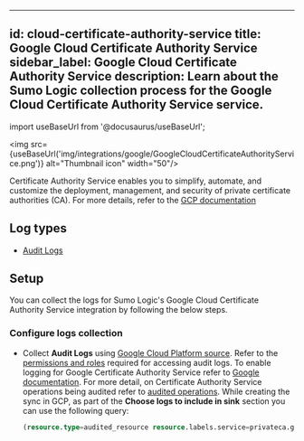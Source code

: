 
---
id: cloud-certificate-authority-service
title: Google Cloud Certificate Authority Service
sidebar_label: Google Cloud Certificate Authority Service
description: Learn about the Sumo Logic collection process for the Google Cloud Certificate Authority Service service.
---

import useBaseUrl from '@docusaurus/useBaseUrl';

<img src={useBaseUrl('img/integrations/google/GoogleCloudCertificateAuthorityService.png')} alt="Thumbnail icon" width="50"/>


Certificate Authority Service enables you to simplify, automate, and customize the deployment, management, and security of private certificate authorities (CA). For more details, refer to the [GCP documentation](https://cloud.google.com/certificate-authority-service/docs/all-quickstarts)

## Log types

* [Audit Logs](https://docs.aws.amazon.com/appflow/latest/userguide/appflow-cloudtrail-logs.html)

## Setup
You can collect the logs for Sumo Logic's Google Cloud Certificate Authority Service integration by following the below steps.

### Configure logs collection

* Collect **Audit Logs** using [Google Cloud Platform source](/docs/send-data/hosted-collectors/google-source/google-cloud-platform-source). Refer to the [permissions and roles](https://cloud.google.com/certificate-authority-service/docs/audit-logging#audit_log_permissions) required for accessing audit logs. To enable logging for Google Certificate Authority Service refer to [Google documentation](https://cloud.google.com/certificate-authority-service/docs/audit-logging#enabling_audit_logging). For more detail, on Certificate Authority Service operations being audited refer to [audited operations](https://cloud.google.com/certificate-authority-service/docs/audit-logging#audited_operations). While creating the sync in GCP, as part of the **Choose logs to include in sink** section you can use the following query:
   ```sql
   (resource.type=audited_resource resource.labels.service=privateca.googleapis.com)
   ```